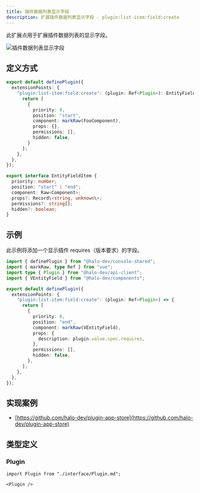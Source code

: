 ```yaml
---
title: 插件数据列表显示字段
description: 扩展插件数据列表显示字段 - plugin:list-item:field:create
---
```


此扩展点用于扩展插件数据列表的显示字段。

![插件数据列表显示字段](/img/developer-guide/plugin/api-reference/ui/extension-points/plugin-list-item-field-create.png)

## 定义方式

```ts
export default definePlugin({
  extensionPoints: {
    "plugin:list-item:field:create": (plugin: Ref<Plugin>): EntityFieldItem[] | Promise<EntityFieldItem[]> => {
      return [
        {
          priority: 0,
          position: "start",
          component: markRaw(FooComponent),
          props: {},
          permissions: [],
          hidden: false,
        }
      ];
    },
  },
});
```

```ts title="EntityFieldItem"
export interface EntityFieldItem {
  priority: number;
  position: "start" | "end";
  component: Raw<Component>;
  props?: Record\<string, unknown\>;
  permissions?: string[];
  hidden?: boolean;
}
```

## 示例

此示例将添加一个显示插件 requires（版本要求）的字段。

```ts
import { definePlugin } from "@halo-dev/console-shared";
import { markRaw, type Ref } from "vue";
import type { Plugin } from "@halo-dev/api-client";
import { VEntityField } from "@halo-dev/components";

export default definePlugin({
  extensionPoints: {
    "plugin:list-item:field:create": (plugin: Ref<Plugin>) => {
      return [
        {
          priority: 0,
          position: "end",
          component: markRaw(VEntityField),
          props: {
            description: plugin.value.spec.requires,
          },
          permissions: [],
          hidden: false,
        },
      ];
    },
  },
});
```

## 实现案例

- [https://github.com/halo-dev/plugin-app-store](https://github.com/halo-dev/plugin-app-store)

## 类型定义

### Plugin

```mdx-code-block
import Plugin from "./interface/Plugin.md";

<Plugin />
```
